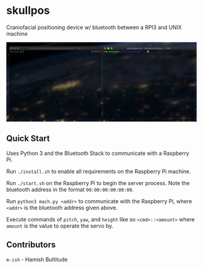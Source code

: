 # skullpos
Craniofacial positioning device w/ bluetooth between a RPI3 and UNIX machine

![demo](./support/demo.gif)

## Quick Start
Uses Python 3 and the Bluetooth Stack to communicate with a Raspberry Pi.

Run `./install.sh` to enable all requirements on the Raspberry Pi machine. 

Run `./start.sh` on the Raspberry Pi to begin the server process. Note the bluetooth address in the format ```00:00:00:00:00:00```.

Run `python3 mach.py <addr>` to communicate with the Raspberry Pi, where `<addr>` is the bluetooth address given above.

Execute commands of `pitch`, `yaw`, and `height` like so `<cmd>::<amount>` where `amount` is the value to operate the servo by. 

## Contributors
`m-ish` - Hamish Bultitude
